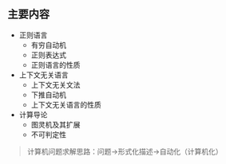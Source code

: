 ## 主要内容

- 正则语言
    - 有穷自动机
    - 正则表达式
    - 正则语言的性质
- 上下文无关语言
    - 上下文无关文法
    - 下推自动机
    - 上下文无关语言的性质
- 计算导论
    - 图灵机及其扩展
    - 不可判定性

> 计算机问题求解思路：问题$\to$形式化描述$\to$自动化（计算机化）